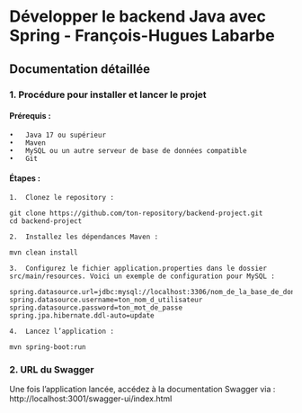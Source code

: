# Développer le backend Java avec Spring - François-Hugues Labarbe


## Documentation détaillée

### 1. Procédure pour installer et lancer le projet

#### Prérequis :

	•	Java 17 ou supérieur
	•	Maven
	•	MySQL ou un autre serveur de base de données compatible
	•	Git

#### Étapes :

	1.	Clonez le repository :

    git clone https://github.com/ton-repository/backend-project.git
    cd backend-project

    2.	Installez les dépendances Maven :

    mvn clean install

    3.	Configurez le fichier application.properties dans le dossier src/main/resources. Voici un exemple de configuration pour MySQL :

    spring.datasource.url=jdbc:mysql://localhost:3306/nom_de_la_base_de_donnees
    spring.datasource.username=ton_nom_d_utilisateur
    spring.datasource.password=ton_mot_de_passe
    spring.jpa.hibernate.ddl-auto=update

    4.	Lancez l’application :

    mvn spring-boot:run

### 2. URL du Swagger

Une fois l’application lancée, accédez à la documentation Swagger via :
http://localhost:3001/swagger-ui/index.html
 